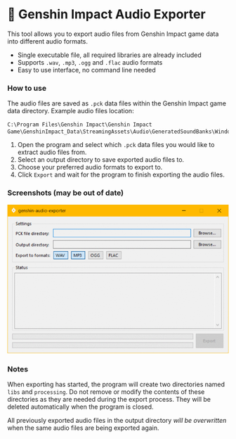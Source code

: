 # 🎼 Genshin Impact Audio Exporter
This tool allows you to export audio files from Genshin Impact game data into different audio formats.

- Single executable file, all required libraries are already included
- Supports `.wav`, `.mp3`, `.ogg` and `.flac` audio formats
- Easy to use interface, no command line needed

### How to use

The audio files are saved as `.pck` data files within the Genshin Impact game data directory.
Example audio files location:
```
C:\Program Files\Genshin Impact\Genshin Impact Game\GenshinImpact_Data\StreamingAssets\Audio\GeneratedSoundBanks\Windows
```

1. Open the program and select which  `.pck` data files you would like to extract audio files from.
2. Select an output directory to save exported audio files to.
3. Choose your preferred audio formats to export to.
4. Click `Export` and wait for the program to finish exporting the audio files.


### Screenshots (may be out of date)

![Example](example.gif?raw=true "Example")

### Notes

When exporting has started, the program will create two directories named `libs` and `processing`. Do not remove or modify the contents of these directories as they are needed during the export process. They will be deleted automatically when the program is closed.

All previously exported audio files in the output directory *will be overwritten* when the same audio files are being exported again.
